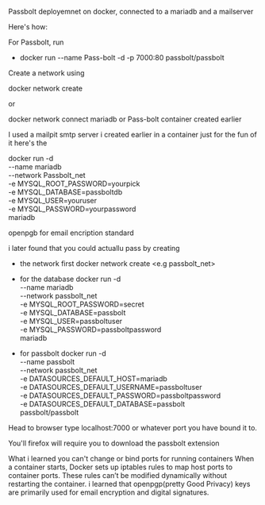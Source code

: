 Passbolt deployemnet on docker, connected to a mariadb and a mailserver

Here's how:

For Passbolt, run

- docker run --name Pass-bolt -d -p 7000:80 passbolt/passbolt

Create a network using

docker network create <whatevernameyouwant>

or 

docker network connect <whatevernetworkyouhavecreated> mariadb or Pass-bolt container created earlier

I used a mailpit smtp server i created earlier in a container just for the fun of it 
here's the 



docker run -d \
  --name mariadb \
  --network Passbolt_net \
  -e MYSQL_ROOT_PASSWORD=yourpick \
  -e MYSQL_DATABASE=passboltdb \
  -e MYSQL_USER=youruser \
  -e MYSQL_PASSWORD=yourpassword \
  mariadb



openpgb for email encription standard



i later found that you could actuallu pass by creating
- the network first 
docker network create <e.g passbolt_net>
- for the database 
docker run -d \
  --name mariadb \
  --network passbolt_net \
  -e MYSQL_ROOT_PASSWORD=secret \
  -e MYSQL_DATABASE=passbolt \
  -e MYSQL_USER=passboltuser \
  -e MYSQL_PASSWORD=passboltpassword \
  mariadb

- for passbolt
docker run -d \
  --name passbolt \
  --network passbolt_net \
  -e DATASOURCES_DEFAULT_HOST=mariadb \
  -e DATASOURCES_DEFAULT_USERNAME=passboltuser \
  -e DATASOURCES_DEFAULT_PASSWORD=passboltpassword \
  -e DATASOURCES_DEFAULT_DATABASE=passbolt \
  passbolt/passbolt


Head to browser type 
localhost:7000 or whatever port you have bound it to. 

You'll firefox will require you to download the passbolt extension 


What i learned
you can't change or bind ports for running containers 
When a container starts, Docker sets up iptables rules to map host ports to container ports. These rules can’t be modified dynamically without restarting the container.
i learned that openpgp(pretty Good Privacy) keys are primarily used for email encryption and digital signatures. 